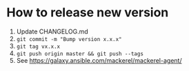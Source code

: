How to release new version
==========================

1. Update CHANGELOG.md
1. `git commit -m "Bump version x.x.x"`
1. `git tag vx.x.x`
1. `git push origin master && git push --tags`
1. See  https://galaxy.ansible.com/mackerel/mackerel-agent/
